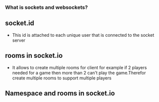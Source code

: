 

### What is sockets and websockets?


## socket.id
- This id is attached to each unique user that is connected to  the socket server


## rooms in socket.io

- It allows to create multiple rooms for client for example if 2 players needed for a game then more than 2 can't play the game.Therefor create multiple rooms to support multiple players


## Namespace and rooms in socket.io
































